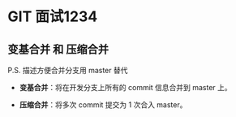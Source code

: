 # GIT 面试1234

## 变基合并 和 压缩合并

P.S. 描述方便合并分支用 master 替代

- **变基合并**：将在开发分支上所有的 commit 信息合并到 master 上。

- **压缩合并**：将多次 commit 提交为 1 次合入 master。
